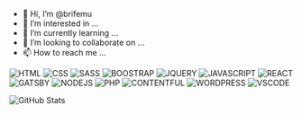 - 👋 Hi, I’m @brifemu
- 👀 I’m interested in ...
- 🌱 I’m currently learning ...
- 💞️ I’m looking to collaborate on ...
- 📫 How to reach me ...

<!---
brifemu/brifemu is a ✨ special ✨ repository because its `README.md` (this file) appears on your GitHub profile.
You can click the Preview link to take a look at your changes.
--->
![HTML](https://img.icons8.com/color/48/000000/html-5.png)
![CSS](https://img.icons8.com/color/48/000000/css3.png)
![SASS](https://img.icons8.com/color/48/000000/sass-avatar.png)
![BOOSTRAP](https://img.icons8.com/color/48/000000/bootstrap.png)
![JQUERY](https://i.imgur.com/uGJmfs7.png)
![JAVASCRIPT](https://img.icons8.com/color/48/000000/javascript--v2.png)
![REACT](https://img.icons8.com/color/48/000000/react-native.png)
![GATSBY](https://img.icons8.com/color/48/000000/gatsbyjs.png)
![NODEJS](https://img.icons8.com/color/48/000000/nodejs.png)
![PHP](https://img.icons8.com/dusk/48/000000/php-logo.png)
![CONTENTFUL](https://i.imgur.com/XEH32Sq.png)
![WORDPRESS](https://img.icons8.com/fluency/48/000000/wordpress.png)
![VSCODE](https://img.icons8.com/color/48/000000/visual-studio-code-2019.png)


![GitHub Stats](https://github-readme-stats.vercel.app/api?username=brifemu&theme=radical)
